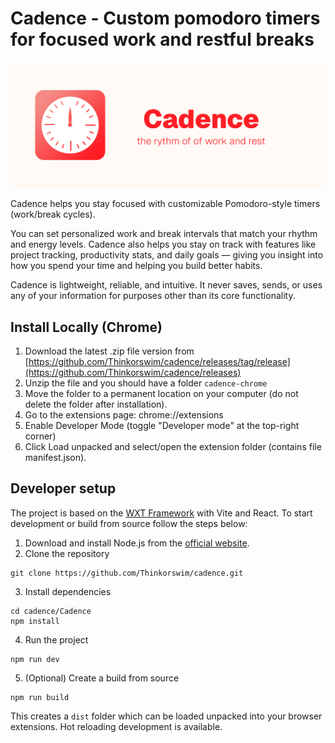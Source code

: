# Cadence - Custom pomodoro timers for focused work and restful breaks

![cadence](Design/marketplace/marquee.png)

Cadence helps you stay focused with customizable Pomodoro-style timers (work/break cycles).

You can set personalized work and break intervals that match your rhythm and energy levels. Cadence also helps you stay on track with features like project tracking, productivity stats, and daily goals — giving you insight into how you spend your time and helping you build better habits.

Cadence is lightweight, reliable, and intuitive. It never saves, sends, or uses any of your information for purposes other than its core functionality.

## Install Locally (Chrome)

1. Download the latest .zip file version from [https://github.com/Thinkorswim/cadence/releases/tag/release](https://github.com/Thinkorswim/cadence/releases)
2. Unzip the file and you should have a folder `cadence-chrome`
3. Move the folder to a permanent location on your computer (do not delete the folder after installation).
4. Go to the extensions page: chrome://extensions
5. Enable Developer Mode (toggle "Developer mode" at the top-right corner)
6. Click Load unpacked and select/open the extension folder (contains file manifest.json).


## Developer setup

The project is based on the [WXT Framework](https://wxt.dev/) with Vite and React. To start development or build from source follow the steps below:

1. Download and install Node.js from the [official website](https://nodejs.org/).
2. Clone the repository 

```
git clone https://github.com/Thinkorswim/cadence.git
``` 

3. Install dependencies 

```
cd cadence/Cadence
npm install
```

4. Run the project

```
npm run dev
```

5. (Optional) Create a build from source

```
npm run build
```

This creates a `dist` folder which can be loaded unpacked into your browser extensions. Hot reloading development is available.
